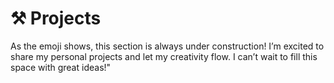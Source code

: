 # ⚒️ Projects

As the emoji shows, this section is always under construction! I’m excited to share my personal projects and let my creativity flow. I can’t wait to fill this space with great ideas!"
